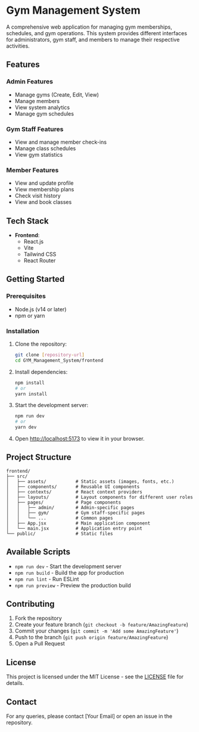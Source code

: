 # Gym Management System

A comprehensive web application for managing gym memberships, schedules, and gym operations. This system provides different interfaces for administrators, gym staff, and members to manage their respective activities.

## Features

### Admin Features
- Manage gyms (Create, Edit, View)
- Manage members
- View system analytics
- Manage gym schedules

### Gym Staff Features
- View and manage member check-ins
- Manage class schedules
- View gym statistics

### Member Features
- View and update profile
- View membership plans
- Check visit history
- View and book classes

## Tech Stack

- **Frontend**: 
  - React.js
  - Vite
  - Tailwind CSS
  - React Router

## Getting Started

### Prerequisites

- Node.js (v14 or later)
- npm or yarn

### Installation

1. Clone the repository:
   ```bash
   git clone [repository-url]
   cd GYM_Management_System/frontend
   ```

2. Install dependencies:
   ```bash
   npm install
   # or
   yarn install
   ```

3. Start the development server:
   ```bash
   npm run dev
   # or
   yarn dev
   ```

4. Open [http://localhost:5173](http://localhost:5173) to view it in your browser.

## Project Structure

```
frontend/
├── src/
│   ├── assets/           # Static assets (images, fonts, etc.)
│   ├── components/       # Reusable UI components
│   ├── contexts/         # React context providers
│   ├── layouts/          # Layout components for different user roles
│   ├── pages/            # Page components
│   │   ├── admin/        # Admin-specific pages
│   │   ├── gym/          # Gym staff-specific pages
│   │   └── ...           # Common pages
│   ├── App.jsx           # Main application component
│   └── main.jsx          # Application entry point
└── public/               # Static files
```

## Available Scripts

- `npm run dev` - Start the development server
- `npm run build` - Build the app for production
- `npm run lint` - Run ESLint
- `npm run preview` - Preview the production build

## Contributing

1. Fork the repository
2. Create your feature branch (`git checkout -b feature/AmazingFeature`)
3. Commit your changes (`git commit -m 'Add some AmazingFeature'`)
4. Push to the branch (`git push origin feature/AmazingFeature`)
5. Open a Pull Request

## License

This project is licensed under the MIT License - see the [LICENSE](LICENSE) file for details.

## Contact

For any queries, please contact [Your Email] or open an issue in the repository.
